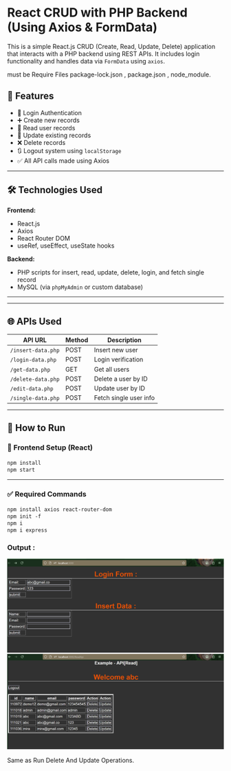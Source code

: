 # React CRUD with PHP Backend (Using Axios & FormData)

This is a simple React.js CRUD (Create, Read, Update, Delete) application that interacts with a PHP backend using REST APIs. It includes login functionality and handles data via `FormData` using `axios`.

must be Require Files package-lock.json , package.json , node_module.

## 📁 Features

- 🔐 Login Authentication
- ➕ Create new records
- 📄 Read user records
- 📝 Update existing records
- ❌ Delete records
- 🔃 Logout system using `localStorage`
- ✅ All API calls made using Axios

---

## 🛠️ Technologies Used

**Frontend:**
- React.js
- Axios
- React Router DOM
- useRef, useEffect, useState hooks

**Backend:**
- PHP scripts for insert, read, update, delete, login, and fetch single record
- MySQL (via `phpMyAdmin` or custom database)

---


---

## 🌐 APIs Used

| API URL                                      | Method | Description            |
|---------------------------------------------|--------|------------------------|
| `/insert-data.php`                          | POST   | Insert new user        |
| `/login-data.php`                           | POST   | Login verification     |
| `/get-data.php`                             | GET    | Get all users          |
| `/delete-data.php`                          | POST   | Delete a user by ID    |
| `/edit-data.php`                            | POST   | Update user by ID      |
| `/single-data.php`                          | POST   | Fetch single user info |

---

## 🚀 How to Run

### 🔧 Frontend Setup (React)
```bash
npm install
npm start
```

---

### ✅ Required Commands
```
npm install axios react-router-dom
npm init -f
npm i
npm i express
```
### Output :
![Login-Page](Images/Output-1.png)
![Read-Data](Images/Output-2.png)

Same as Run Delete And Update Operations.



